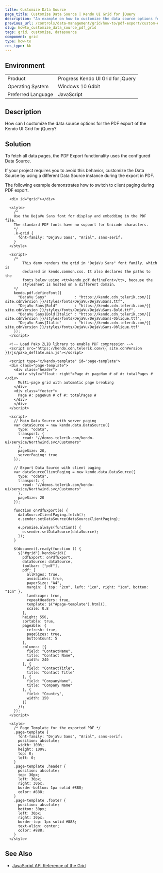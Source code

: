 ```yaml
---
title: Customize Data Source
page_title: Customize Data Source | Kendo UI Grid for jQuery
description: "An example on how to customize the data source options for PDF export of the Kendo UI Grid for jQuery."
previous_url: /controls/data-management/grid/how-to/pdf-export/custom-data-source
slug: howto_customize_data_source_pdf_grid
tags: grid, customize, datasource
component: grid
type: how-to
res_type: kb
---
```


## Environment

<table>
 <tr>
  <td>Product</td>
  <td>Progress Kendo UI Grid for jQuery</td>
 </tr>
 <tr>
  <td>Operating System</td>
  <td>Windows 10 64bit</td>
 </tr>
 <tr>
  <td>Preferred Language</td>
  <td>JavaScript</td>
 </tr>
</table>

## Description

How can I customize the data source options for the PDF export of the Kendo UI Grid for jQuery?

## Solution

To fetch all data pages, the PDF Export functionality uses the configured Data Source.

If your project requires you to avoid this behavior, customize the Data Source by using a different Data Source instance during the export in PDF.

The following example demonstrates how to switch to client paging during PDF export.

```dojo
  <div id="grid"></div>

  <style>
    /*
    Use the DejaVu Sans font for display and embedding in the PDF file.
    The standard PDF fonts have no support for Unicode characters.
    */
    .k-grid {
      font-family: "DejaVu Sans", "Arial", sans-serif;
    }
  </style>

  <script>
    /*
        This demo renders the grid in "DejaVu Sans" font family, which is
        declared in kendo.common.css. It also declares the paths to the
        fonts below using <tt>kendo.pdf.defineFont</tt>, because the
        stylesheet is hosted on a different domain.
    */
    kendo.pdf.defineFont({
      "DejaVu Sans"             : "https://kendo.cdn.telerik.com/{{ site.cdnVersion }}/styles/fonts/DejaVu/DejaVuSans.ttf",
      "DejaVu Sans|Bold"        : "https://kendo.cdn.telerik.com/{{ site.cdnVersion }}/styles/fonts/DejaVu/DejaVuSans-Bold.ttf",
      "DejaVu Sans|Bold|Italic" : "https://kendo.cdn.telerik.com/{{ site.cdnVersion }}/styles/fonts/DejaVu/DejaVuSans-Oblique.ttf",
      "DejaVu Sans|Italic"      : "https://kendo.cdn.telerik.com/{{ site.cdnVersion }}/styles/fonts/DejaVu/DejaVuSans-Oblique.ttf"
    });
  </script>

  <!-- Load Pako ZLIB library to enable PDF compression -->
  <script src="https://kendo.cdn.telerik.com/{{ site.cdnVersion }}/js/pako_deflate.min.js"></script>

  <script type="x/kendo-template" id="page-template">
  <div class="page-template">
    <div class="header">
      <div style="float: right">Page #: pageNum # of #: totalPages #</div>
      Multi-page grid with automatic page breaking
    </div>
    <div class="footer">
      Page #: pageNum # of #: totalPages #
    </div>
    </div>
  </script>

  <script>
    // Main Data Source with server paging
    var dataSource = new kendo.data.DataSource({
      type: "odata",
      transport: {
        read: "//demos.telerik.com/kendo-ui/service/Northwind.svc/Customers"
      },
      pageSize: 20,
      serverPaging: true
    });

    // Export Data Source with client paging
    var dataSourceClientPaging = new kendo.data.DataSource({
      type: "odata",
      transport: {
        read: "//demos.telerik.com/kendo-ui/service/Northwind.svc/Customers"
      },
      pageSize: 20
    });

    function onPdfExport(e) {
      dataSourceClientPaging.fetch();
      e.sender.setDataSource(dataSourceClientPaging);

      e.promise.always(function() {
        e.sender.setDataSource(dataSource);
      });
    }

    $(document).ready(function () {
      $("#grid").kendoGrid({
        pdfExport: onPdfExport,
        dataSource: dataSource,
        toolbar: ["pdf"],
        pdf: {
          allPages: true,
          avoidLinks: true,
          paperSize: "A4",
          margin: { top: "2cm", left: "1cm", right: "1cm", bottom: "1cm" },
          landscape: true,
          repeatHeaders: true,
          template: $("#page-template").html(),
          scale: 0.8
        },
        height: 550,
        sortable: true,
        pageable: {
          refresh: true,
          pageSizes: true,
          buttonCount: 5
        },
        columns: [{
          field: "ContactName",
          title: "Contact Name",
          width: 240
        }, {
          field: "ContactTitle",
          title: "Contact Title"
        }, {
          field: "CompanyName",
          title: "Company Name"
        }, {
          field: "Country",
          width: 150
        }]
      });
    });
  </script>

  <style>
    /* Page Template for the exported PDF */
    .page-template {
      font-family: "DejaVu Sans", "Arial", sans-serif;
      position: absolute;
      width: 100%;
      height: 100%;
      top: 0;
      left: 0;
    }
    .page-template .header {
      position: absolute;
      top: 30px;
      left: 30px;
      right: 30px;
      border-bottom: 1px solid #888;
      color: #888;
    }
    .page-template .footer {
      position: absolute;
      bottom: 30px;
      left: 30px;
      right: 30px;
      border-top: 1px solid #888;
      text-align: center;
      color: #888;
    }
  </style>

```

## See Also

* [JavaScript API Reference of the Grid](/api/javascript/ui/grid)
